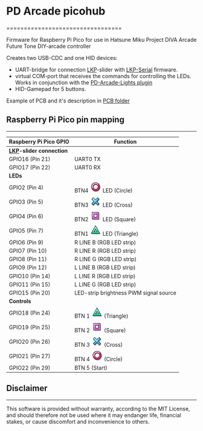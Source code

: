 # PD Arcade picohub
=================================

Firmware for Raspberry Pi Pico for use in Hatsune Miku Project DIVA Arcade Future Tone DIY-arcade controller 

Creates two USB-CDC and one HID devices:
- UART-bridge for connection [LKP](https://github.com/Project-Alpaca/LKP)-slider with [LKP-Serial](https://github.com/Project-Alpaca/LKP-FW) firmware.
- virtual COM-port that receives the commands for controlling the LEDs. Works in conjunction with the [PD-Arcade-Lights plugin](https://github.com/steelpuxnastik/PD-Arcade-Lights)
- HID-Gamepad for 5 buttons.

Example of PCB and it's description in [PCB folder](/PCB)

## Raspberry Pi Pico pin mapping
------------------------

| Raspberry Pi Pico GPIO | Function |
|-------------|-------------|
| 			**[LKP](https://github.com/Project-Alpaca/LKP)-slider connection**				|
| GPIO16 (Pin 21)        | UART0 TX |
| GPIO17 (Pin 22)        | UART0 RX |
| **LEDs**      |
| GPIO2 (Pin 4)          | BTN4 ![Circle](/images/circle.png) LED (Circle) |
| GPIO3 (Pin 5)          | BTN3 ![Cross](/images/cross.png) LED (Cross) |
| GPIO4 (Pin 6)          | BTN2 ![Square](/images/square.png) LED (Square) |
| GPIO5 (Pin 7)          | BTN1 ![Triangle](/images/triangle.png) LED (Triangle) |
| GPIO6 (Pin 9)          | R LINE B (RGB LED strip)|
| GPIO7 (Pin 10)         | R LINE R (RGB LED strip)|
| GPIO8 (Pin 11)         | R LINE G (RGB LED strip)|
| GPIO9 (Pin 12)         | L LINE B (RGB LED strip)|
| GPIO10 (Pin 14)        | L LINE R (RGB LED strip)|
| GPIO11 (Pin 15)        | L LINE G (RGB LED strip)|
| GPIO15 (Pin 20)        | LED-strip brightness PWM signal source|
| **Controls**	 			|
| GPIO18 (Pin 24)        |  BTN 1 ![Triangle](/images/triangle.png) (Triangle) |
| GPIO19 (Pin 25)        |  BTN 2 ![Square](/images/square.png) (Square) |
| GPIO20 (Pin 26)        |  BTN 3 ![Cross](/images/cross.png) (Cross) |
| GPIO21 (Pin 27)        |  BTN 4 ![Circle](/images/circle.png) (Circle) |
| GPIO22 (Pin 29)        |  BTN 5 (Start)  |

## Disclaimer
----------

This software is provided without warranty, according to the MIT License, and should therefore not be used where it may endanger life, financial stakes, or cause discomfort and inconvenience to others.
